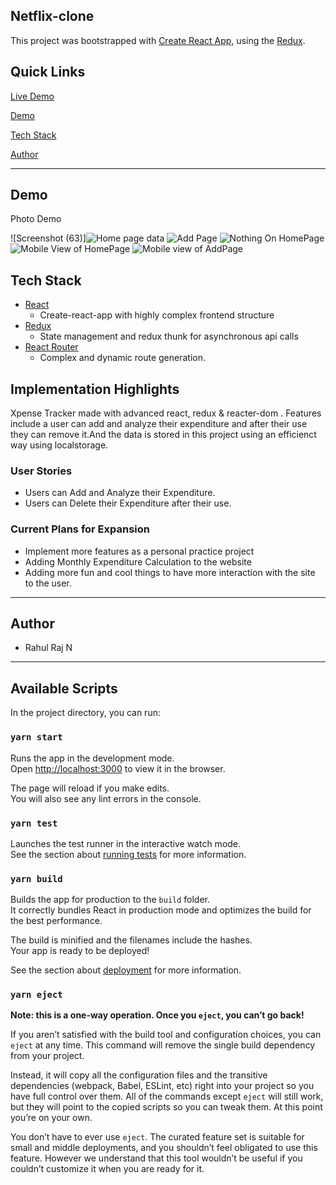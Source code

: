 ## Netflix-clone
This project was bootstrapped with [Create React App](https://github.com/facebook/create-react-app), using the [Redux](https://redux.js.org/).

## Quick Links

[Live Demo]()

[Demo](#Demo)

[Tech Stack](#tech-stack)

[Author](#author)

---

## Demo

Photo Demo

![Screenshot (63)]![Home page data](https://user-images.githubusercontent.com/88202340/139319257-2a717fab-fffd-4b05-a869-654e067c7af2.png)
![Add Page](https://user-images.githubusercontent.com/88202340/139319399-8d4b5d98-f408-4e2b-96a0-be9130db180d.png)
![Nothing On HomePage](https://user-images.githubusercontent.com/88202340/139319416-48be604e-1f57-4a89-8bcc-0bad6e156999.png)
![Mobile View of HomePage](https://user-images.githubusercontent.com/88202340/139319468-b5d49ec6-2615-4e4d-a054-f23a17c974b2.png)
![Mobile view of AddPage](https://user-images.githubusercontent.com/88202340/139319548-821f31d7-c7e0-44f0-a49e-872c2d2e369d.png)

## Tech Stack

- [React](https://reactjs.org) 
  - Create-react-app with highly complex frontend structure
- [Redux](https://redux.js.org/) 
  - State management and redux thunk for asynchronous api calls
- [React Router](https://reacttraining.com/react-router/web/guides/quick-start) 
  - Complex and dynamic route generation.



## Implementation Highlights

Xpense Tracker made with advanced react, redux & reacter-dom . Features include a  user can add and analyze their expenditure and after their use they can remove it.And the data is stored in this project using an 
efficienct way using localstorage.

### User Stories

- Users can Add and Analyze their Expenditure.
- Users can Delete their Expenditure after their use.

### Current Plans for Expansion

- Implement more features as a personal practice project
- Adding Monthly Expenditure Calculation to the website
- Adding more fun and cool things to have more interaction with the site to the user.

---

## Author

- Rahul Raj N

---

## Available Scripts

In the project directory, you can run:

### `yarn start`

Runs the app in the development mode.\
Open [http://localhost:3000](http://localhost:3000) to view it in the browser.

The page will reload if you make edits.\
You will also see any lint errors in the console.

### `yarn test`

Launches the test runner in the interactive watch mode.\
See the section about [running tests](https://facebook.github.io/create-react-app/docs/running-tests) for more information.

### `yarn build`

Builds the app for production to the `build` folder.\
It correctly bundles React in production mode and optimizes the build for the best performance.

The build is minified and the filenames include the hashes.\
Your app is ready to be deployed!

See the section about [deployment](https://facebook.github.io/create-react-app/docs/deployment) for more information.

### `yarn eject`

**Note: this is a one-way operation. Once you `eject`, you can’t go back!**

If you aren’t satisfied with the build tool and configuration choices, you can `eject` at any time. This command will remove the single build dependency from your project.

Instead, it will copy all the configuration files and the transitive dependencies (webpack, Babel, ESLint, etc) right into your project so you have full control over them. All of the commands except `eject` will still work, but they will point to the copied scripts so you can tweak them. At this point you’re on your own.

You don’t have to ever use `eject`. The curated feature set is suitable for small and middle deployments, and you shouldn’t feel obligated to use this feature. However we understand that this tool wouldn’t be useful if you couldn’t customize it when you are ready for it.
